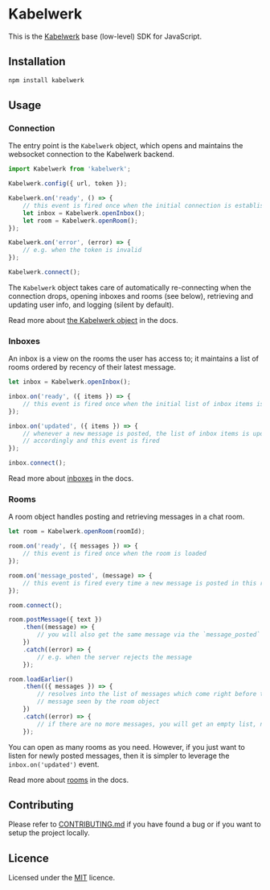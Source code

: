 # Kabelwerk

This is the [Kabelwerk](https://kabelwerk.io) base (low-level) SDK for JavaScript.

## Installation

```sh
npm install kabelwerk
```

## Usage

### Connection

The entry point is the `Kabelwerk` object, which opens and maintains the websocket connection to the Kabelwerk backend.

```js
import Kabelwerk from 'kabelwerk';

Kabelwerk.config({ url, token });

Kabelwerk.on('ready', () => {
    // this event is fired once when the initial connection is established
    let inbox = Kabelwerk.openInbox();
    let room = Kabelwerk.openRoom();
});

Kabelwerk.on('error', (error) => {
    // e.g. when the token is invalid
});

Kabelwerk.connect();
```

The `Kabelwerk` object takes care of automatically re-connecting when the connection drops, opening inboxes and rooms (see below), retrieving and updating user info, and logging (silent by default).

Read more about [the Kabelwerk object](./docs/kabelwerk.md) in the docs.

### Inboxes

An inbox is a view on the rooms the user has access to; it maintains a list of rooms ordered by recency of their latest message.

```js
let inbox = Kabelwerk.openInbox();

inbox.on('ready', ({ items }) => {
    // this event is fired once when the initial list of inbox items is loaded
});

inbox.on('updated', ({ items }) => {
    // whenever a new message is posted, the list of inbox items is updated
    // accordingly and this event is fired
});

inbox.connect();
```

Read more about [inboxes](./docs/inboxes.md) in the docs.

### Rooms

A room object handles posting and retrieving messages in a chat room.

```js
let room = Kabelwerk.openRoom(roomId);

room.on('ready', ({ messages }) => {
    // this event is fired once when the room is loaded
});

room.on('message_posted', (message) => {
    // this event is fired every time a new message is posted in this room
});

room.connect();

room.postMessage({ text })
    .then((message) => {
        // you will also get the same message via the `message_posted` event
    })
    .catch((error) => {
        // e.g. when the server rejects the message
    });

room.loadEarlier()
    .then(({ messages }) => {
        // resolves into the list of messages which come right before the earliest
        // message seen by the room object
    })
    .catch((error) => {
        // if there are no more messages, you will get an empty list, not an error
    });
```

You can open as many rooms as you need. However, if you just want to listen for newly posted messages, then it is simpler to leverage the `inbox.on('updated')` event.

Read more about [rooms](./docs/rooms.md) in the docs.

## Contributing

Please refer to [CONTRIBUTING.md](./CONTRIBUTING.md) if you have found a bug or if you want to setup the project locally.

## Licence

Licensed under the [MIT](./LICENSE) licence.
